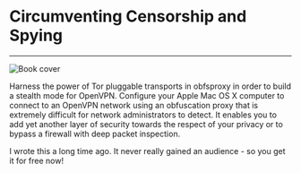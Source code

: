 # Circumventing Censorship and Spying

---

![Book cover](https://media.githubusercontent.com/media/deekayen/obfuscatedvpn/7e5f3db9c756425b1c22c54d561f2f1f7e2f9a91/manuscript/images/title_page.png "Circumventing Censorship and Spying")

Harness the power of Tor pluggable transports in obfsproxy in order to  build a stealth mode for OpenVPN. Configure your Apple Mac OS X computer to connect to an OpenVPN network using an obfuscation proxy that is  extremely difficult for network administrators to detect. It enables you to add yet another layer of security towards the respect of your  privacy or to bypass a firewall with deep packet inspection.

I wrote this a long time ago. It never really gained an audience - so you get it for free now!

